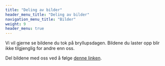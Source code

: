 ```yaml
---
title: "Deling av bilder"
header_menu_title: "Deling av bilder"
navigation_menu_title: "Bilder"
weight: 9
header_menu: true
---
```


Vi vil gjerne se bildene du tok på bryllupsdagen. Bildene du laster opp blir ikke tilgjenglig for andre enn oss.

Del bildene med oss ved å følge [denne linken](https://www.dropbox.com/request/UDz3oHz5LsPGyC7PY5ra).
